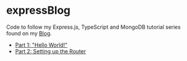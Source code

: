 # expressBlog

Code to follow my Express.js, TypeScript and MongoDB tutorial series found on my [Blog](https://wardprice.medium.com).

- [Part 1: "Hello World!"](https://wardprice.medium.com/api-server-setup-with-express-js-mongodb-and-typescript-part-1-bea7e4f5b526)
- [Part 2: Setting up the Router](https://wardprice.medium.com/api-server-setup-with-express-js-and-typescript-part-2-531f9546993c)